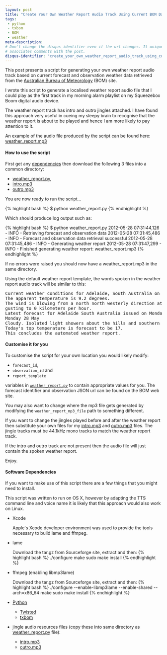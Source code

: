 ```yaml
---
layout: post
title: "Create Your Own Weather Report Audio Track Using Current BOM Data"
tags:
 - python
 - txbom
 - BOM
 - weather
meta-description: 
# Don't change the disqus identifier even if the url changes. It uniquely
# associates comments with the post.
disqus-identifier: "create_your_own_weather_report_audio_track_using_current_bom_data"
---
```


<!-- excerpt start -->
This post presents a script for generating your own weather report audio
track based on current forecast and observation weather data retrieved 
from the [Australian Bureau of Meteorology](http://www.bom.gov.au/) (BOM) site.
<!-- excerpt end -->

I wrote this script to generate a localised weather report audio file 
that I could play as the first track in my morning alarm playlist on my Squeezebox 
Boom digital audio device.

The weather report track has intro and outro jingles attached. I have 
found this approach very useful in cueing my sleepy brain to recognise that the 
weather report is about to be played and hence I am more likely to pay attention
to it.

An example of the audio file produced by the script can be found here: [weather_report.mp3](/resources/weather_report.mp3)

<script src="https://gist.github.com/2819315.js"> </script>

#### How to use the script

First get any [dependencies](#deps) then download the following 3 files into a common directory:

  - [weather_report.py](https://gist.github.com/2819315), 
  - [intro.mp3](/resources/intro.mp3)
  - [outro.mp3](/resources/outro.mp3)

You are now ready to run the script...

  {% highlight bash %}
  $ python weather_report.py
  {% endhighlight %}
  
Which should produce log output such as:

  {% highlight bash %}
  $ python weather_report.py
  2012-05-28 07:31:44,126 - INFO - Retrieving forecast and observation data
  2012-05-28 07:31:45,486 - INFO - Forecast and observation data retrieval successful
  2012-05-28 07:31:45,486 - INFO - Generating weather report
  2012-05-28 07:31:47,299 - INFO - Finished generating weather report: weather_report.mp3
  {% endhighlight %}

If no errors were raised you should now have a weather_report.mp3 in the same directory.

Using the default weather report template, the words spoken in the weather report audio track will be similar to this:

<pre>
Current weather conditions for Adelaide, South Australia on Monday 28 May 2012 at 07:30am.
The apparent temperature is 9.2 degrees.
The wind is blowing from a north north westerly direction at 0 kilometers per hour, 
gusting to 0 kilometers per hour.
Latest forecast for Adelaide South Australia issued on Monday 28 May 2012 at 5:20 am.
Monday 28 May
Cloudy. Isolated light showers about the hills and southern suburbs this morning. Winds south to southeasterly and light.
Today's top temperature is forecast to be 17.
This concludes the automated weather report.
</pre>

<code></code>
#### Customise it for you

To customise the script for your own location you would likely modify: 

  - <code>forecast_id</code>, 
  - <code>observation_id</code> and 
  - <code>report_template</code> 

variables in <code>[weather_report.py](https://gist.github.com/2819315)</code> to contain 
appropriate values for you. The forecast identifier and observation JSON url can be found 
on the BOM web site. 

You may also want to change where the mp3 file gets generated by modifying the
<code>weather_report_mp3_file</code> path to something different.

If you want to change the jingles played before and after the weather report
then substitute your own files for my [intro.mp3](/resources/intro.mp3) and 
[outro.mp3](/resources/outro.mp3) files. The jingle tracks must be 44.1kHz 
mono tracks to match the weather report track.

If the intro and outro track are not present then the audio file will just contain
the spoken weather report.

Enjoy.


<code></code>
#### <a id="deps"></a>Software Dependencies

If you want to make use of this script there are a few things that you might need
to install.

This script was written to run on OS X, however by adapting the TTS command line
and voice name it is likely that this approach would also work on Linux.


* Xcode

  Apple's Xcode developer environment was used to provide the tools necessary to build lame and ffmpeg.

* lame

  Download the tar.gz from Sourceforge site, extract and then:
  {% highlight bash %}
  ./configure
  make
  sudo make install
  {% endhighlight %}
  
* ffmpeg (enabling libmp3lame)

  Download the tar.gz from Sourceforge site, extract and then:
  {% highlight bash %}
  ./configure --enable-libmp3lame --enable-shared --arch=x86_64
  make
  sudo make install
  {% endhighlight %}
  
* [Python](http://python.org/)
  
  - [Twisted](http://twistedmatrix.com/)
  - [txbom](https://github.com/claws/txBOM)
 
* jingle audio resources files (copy these into same directory as [weather_report.py](https://gist.github.com/2819315) file):
  
  - [intro.mp3](/resources/intro.mp3)
  - [outro.mp3](/resources/outro.mp3)




